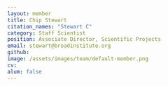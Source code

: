 ```yaml
---
layout: member
title: Chip Stewart
citation_names: "Stewart C"
category: Staff Scientist
position: Associate Director, Scientific Projects
email: stewart@broadinstitute.org
github: 
image: /assets/images/team/default-member.png
cv:
alum: false
---
```


